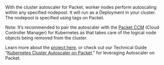 <!-- <meta>
{
    "title":"Cluster Autoscaler",
    "slug":"autoscaler",
    "description":"Using K8s Autoscaler on Packet",
    "author":"Mo Lawler",
    "github":"usrdev",
    "date": "2019/12/18",
    "tag":["Devops", "Integrations"]
}
</meta> -->

With the cluster autoscaler for Packet, worker nodes perform autoscaling within any specified nodepool. It will run as a Deployment in your cluster. The nodepool is specified using tags on Packet.

Note: It’s recommended to pair the autoscaler with the [Packet CCM](https://www.packet.com/resources/guides/kubernetes-ccm-for-packet) (Cloud Controller Manager) for Kubernetes as that takes care of the logical node objects being removed from the cluster.

Learn more about the [project here](https://github.com/kubernetes/autoscaler/tree/master/cluster-autoscaler/cloudprovider/packet), or check out our Technical Guide “[Kubernetes Cluster Autoscaler on Packet](https://www.packet.com/resources/guides/kubernetes-cluster-autoscaler-on-packet/).” for leveraging Autoscaler on Packet.
